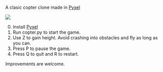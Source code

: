 A clasic copter clone made in [Pyxel](https://github.com/kitao/pyxel)

![][copter-image]

0. Install [Pyxel](https://github.com/kitao/pyxel)
1. Run copter.py to start the game.
2. Use Z to gain height. Avoid crashing into obstacles and fly as long as you can.
3. Press P to pause the game.
4. Press Q to quit and R to restart.

Improvements are welcome.

[copter-image]: https://github.com/shivanju/pyxel-games/blob/master/Copter/copter_screenshot.png